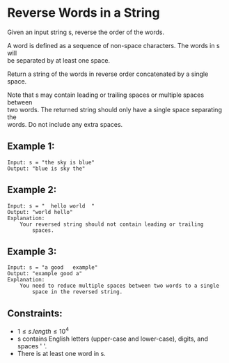 # Reverse Words in a String

Given an input string s, reverse the order of the words.

A word is defined as a sequence of non-space characters. The words in s will  
be separated by at least one space.

Return a string of the words in reverse order concatenated by a single space.

Note that s may contain leading or trailing spaces or multiple spaces between  
two words. The returned string should only have a single space separating the  
words. Do not include any extra spaces.

 

## Example 1:

    Input: s = "the sky is blue"
    Output: "blue is sky the"
    
## Example 2:

    Input: s = "  hello world  "
    Output: "world hello"
    Explanation: 
        Your reversed string should not contain leading or trailing 
            spaces.

## Example 3:

    Input: s = "a good   example"
    Output: "example good a"
    Explanation: 
        You need to reduce multiple spaces between two words to a single 
            space in the reversed string.

 

## Constraints:

* $1 \le s.length \le 10^4$
* s contains English letters (upper-case and lower-case), digits, and   
spaces ' '.
* There is at least one word in s.
